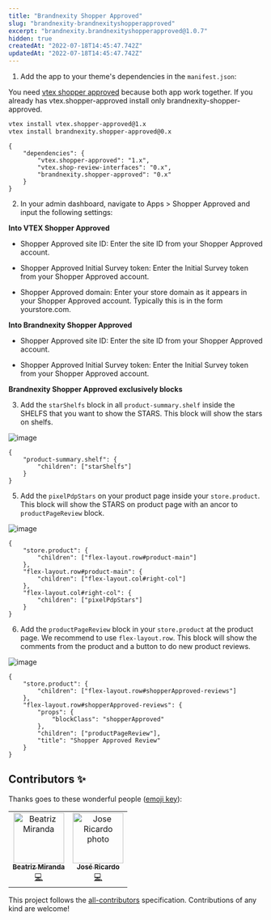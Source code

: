 ```yaml
---
title: "Brandnexity Shopper Approved"
slug: "brandnexity-brandnexityshopperapproved"
excerpt: "brandnexity.brandnexityshopperapproved@1.0.7"
hidden: true
createdAt: "2022-07-18T14:45:47.742Z"
updatedAt: "2022-07-18T14:45:47.742Z"
---
```

1. Add the app to your theme's dependencies in the `manifest.json`:

You need [vtex shopper approved](https://github.com/vtex-apps/shopper-approved) because both app work together. If you already has vtex.shopper-approved install only brandnexity-shopper-approved.

```bash
vtex install vtex.shopper-approved@1.x
vtex install brandnexity.shopper-approved@0.x
```

```jsonc
{
    "dependencies": {
        "vtex.shopper-approved": "1.x",
        "vtex.shop-review-interfaces": "0.x",
        "brandnexity.shopper-approved": "0.x"
    }
}
```

2. In your admin dashboard, navigate to Apps > Shopper Approved and input the following settings:

**Into VTEX Shopper Approved**

- Shopper Approved site ID: Enter the site ID from your Shopper Approved account.

- Shopper Approved Initial Survey token: Enter the Initial Survey token from your Shopper Approved account.

- Shopper Approved domain: Enter your store domain as it appears in your Shopper Approved account. Typically this is in the form yourstore.com.

**Into Brandnexity Shopper Approved**

- Shopper Approved site ID: Enter the site ID from your Shopper Approved account.

- Shopper Approved Initial Survey token: Enter the Initial Survey token from your Shopper Approved account.


**Brandnexity Shopper Approved exclusively blocks**

3. Add the `starShelfs` block in all `product-summary.shelf` inside the SHELFS that you want to show the STARS. This block will show the stars on shelfs.

![image](https://gitlab.com/acct.global/code-witchers/brandnexity/brandnexity.tackoftheday/uploads/ee52615695e6f71ecd1e4ce854b42af9/image.png)

```jsonc
{
    "product-summary.shelf": {
        "children": ["starShelfs"]
    }
}
```

5. Add the `pixelPdpStars` on your product page inside your `store.product`. This block will show the STARS on product page with an ancor to `productPageReview` block.

![image](https://gitlab.com/acct.global/code-witchers/brandnexity/brandnexity.tackoftheday/uploads/e90452629748e10aff7ec451909bbbe9/image.png)

```jsonc
{
    "store.product": {
        "children": ["flex-layout.row#product-main"]
    },
    "flex-layout.row#product-main": {
        "children": ["flex-layout.col#right-col"]
    },
    "flex-layout.col#right-col": {
        "children": ["pixelPdpStars"]
    }
}
```

6. Add the `productPageReview` block in your `store.product` at the product page. We recommend to use `flex-layout.row`. This block will show the comments from the product and a button to do new product reviews.

![image](https://gitlab.com/acct.global/code-witchers/brandnexity/brandnexity.tackoftheday/uploads/9037dc67ed32c884bd91e9a54ebcde61/image.png)

```jsonc
{
    "store.product": {
        "children": ["flex-layout.row#shopperApproved-reviews"]
    },
    "flex-layout.row#shopperApproved-reviews": {
        "props": {
            "blockClass": "shopperApproved"
        },
        "children": ["productPageReview"],
        "title": "Shopper Approved Review"
    }
}
```

## Contributors ✨

Thanks goes to these wonderful people ([emoji key](https://allcontributors.org/docs/en/emoji-key)):

<!-- ALL-CONTRIBUTORS-LIST:START - Do not remove or modify this section -->
<!-- prettier-ignore-start -->
<!-- markdownlint-disable -->
<table>
  <tr>
    <td align="center"><a href="https://github.com/BeatrizMiranda"><img src="https://avatars2.githubusercontent.com/u/28959326?v=4" width="100px;" alt="Beatriz Miranda"/><br /><sub><b>Beatriz Miranda</b></sub></a><br /><a href="" title="Code">💻</a></td>
    <td align="center"><a href="https://github.com/JoseMeneghetti"><img src="https://avatars2.githubusercontent.com/u/43099776?s=460&u=4668a920af4bbc5214a9d245ced2745b70feb07c&v=4" width="100px;" alt="Jose Ricardo photo"/><br /><sub><b>José Ricardo</b></sub></a><br /><a href="" title="Code">💻</a></td>
  </tr>
</table>

<!-- markdownlint-enable -->
<!-- prettier-ignore-end -->

<!-- ALL-CONTRIBUTORS-LIST:END -->

This project follows the [all-contributors](https://github.com/all-contributors/all-contributors) specification. Contributions of any kind are welcome!